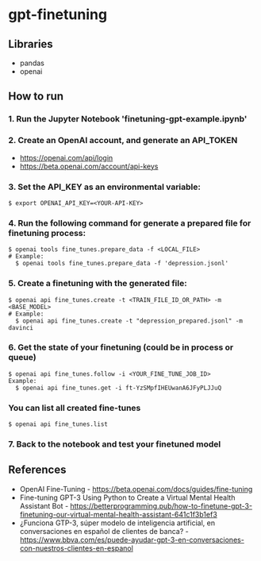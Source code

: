 # gpt-finetuning

## Libraries
  * pandas
  * openai
  
## How to run
  ### 1. Run the Jupyter Notebook 'finetuning-gpt-example.ipynb'
  
  ### 2. Create an OpenAI account, and generate an API_TOKEN
  - https://openai.com/api/login
  - https://beta.openai.com/account/api-keys
  
  ### 3. Set the API_KEY as an environmental variable:
  ```
  $ export OPENAI_API_KEY=<YOUR-API-KEY>
  ```
  
  ### 4. Run the following command for generate a prepared file for finetuning process:
  ```
  $ openai tools fine_tunes.prepare_data -f <LOCAL_FILE>
  # Example:
    $ openai tools fine_tunes.prepare_data -f 'depression.jsonl'
  ```
  
  ### 5. Create a finetuning with the generated file:
  ```
  $ openai api fine_tunes.create -t <TRAIN_FILE_ID_OR_PATH> -m <BASE_MODEL>
  # Example:
    $ openai api fine_tunes.create -t "depression_prepared.jsonl" -m davinci
  ```
  
  ### 6. Get the state of your finetuning (could be in process or queue)
  ```
  $ openai api fine_tunes.follow -i <YOUR_FINE_TUNE_JOB_ID>
  Example:
    $ openai api fine_tunes.get -i ft-YzSMpfIHEUwanA6JFyPLJJuQ
  ```
  ### You can list all created fine-tunes
  ```
  $ openai api fine_tunes.list
  ```
  
  ### 7. Back to the notebook and test your finetuned model

## References

* OpenAI Fine-Tuning - https://beta.openai.com/docs/guides/fine-tuning
* Fine-tuning GPT-3 Using Python to Create a Virtual Mental Health Assistant Bot - https://betterprogramming.pub/how-to-finetune-gpt-3-finetuning-our-virtual-mental-health-assistant-641c1f3b1ef3
* ¿Funciona GTP-3, súper modelo de inteligencia artificial, en conversaciones en español de clientes de banca? - https://www.bbva.com/es/puede-ayudar-gpt-3-en-conversaciones-con-nuestros-clientes-en-espanol
